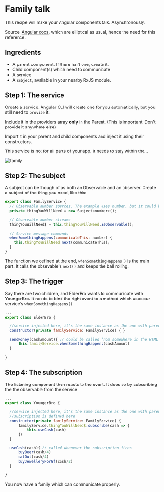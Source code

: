 Family talk
======

This recipe will make your Angular components talk. Asynchronously.

Source: [Angular docs](https://angular.io/docs/ts/latest/cookbook/component-communication.html#!#bidirectional-service), which are elliptical as usual, hence the need for this reference.

Ingredients
--------------
- A parent component. If there isn't one, create it.
- Child component(s) which need to communicate
- A service
- A `subject`, available in your nearby RxJS module.

Step 1: The service
--------------

Create a service. Angular CLI will create one for you automatically, but you still need to `provide` it. 

Include it in the providers array **only** in the Parent. (This is important. Don't provide it anywhere else)

Import it in your parent and child components and inject it using their constructors.

This service is not for all parts of your app. It needs to stay within the...

![family](https://cdn.meme.am/cache/instances/folder487/22720487.jpg)


Step 2: The subject
--------------

A subject can be though of as both an Observable and an observer.
Create a subject of the thing you need, like this:

```javascript
export class FamilyService {
  // Observable number sources. The example uses number, but it could be anything
  private thingYouWillNeed = new Subject<number>();
  
  // Observable number streams
  thingYouWillNeed$ = this.thingYouWillNeed.asObservable();
  
  // Service message commands  
  whenSomethingHappens(communicateThis: number) {
    this.thingYouWillNeed.next(communicateThis);
  }
}

```
The function we defined at the end, `whenSomethingHappens()` is the main part. It calls the obsevable's `next()` and keeps the ball rolling.


Step 3: The trigger
--------------

Say there are two children, and ElderBro wants to communicate with YoungerBro. 
It needs to bind the right event to a method which uses our service's `whenSomethingHappens()`

```javascript
...
export class ElderBro {

  //service injected here, it's the same instance as the one with parent
  constructor(private familyService: FamilyService) { } 

  sendMoney(cashAmount){ // could be called from somewhere in the HTML Template
      this.familyService.whenSomethingHappens(cashAmount)
  }

}
```

Step 4: The subscription
--------------

The listening component then reacts to the event. It does so by subscribing the the observable from the service

```javascript
...
export class YoungerBro {

  //service injected here, it's the same instance as the one with parent
  //subscription is defined here
  constructor(private familyService: FamilyService) {
      familyService.thingYouWillNeed$.subscribe(cash => {
          this.useCash(cash)
      })
  } 

  useCash(cash){ // called whenever the subscription fires
      buyBeer(cash/4)
      eatOut(cash/4)
      buyJewelleryForGf(cash/2)
  }

}
```

You now have a family which can communicate properly.



